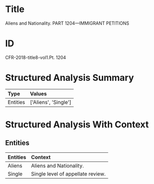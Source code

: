 # Title

 Aliens and Nationality. PART 1204—IMMIGRANT PETITIONS


# ID

 CFR-2018-title8-vol1.Pt. 1204


# Structured Analysis Summary

| Type     | Values               |
|:---------|:---------------------|
| Entities | ['Aliens', 'Single'] |


# Structured Analysis With Context

 


## Entities

| Entities   | Context                            |
|:-----------|:-----------------------------------|
| Aliens     | Aliens  and Nationality.           |
| Single     | Single  level of appellate review. |


